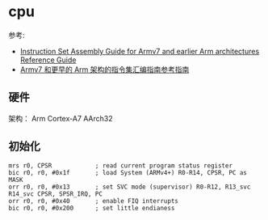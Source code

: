 # cpu

参考:

- [Instruction Set Assembly Guide for Armv7 and earlier Arm architectures Reference Guide](https://developer.arm.com/documentation/100076/0200)
- [Armv7 和更早的 Arm 架构的指令集汇编指南参考指南](https://cnfatal.gitbook.io/arm-documentation/armv7-he-geng-zao-de-arm-jia-gou-de-zhi-ling-ji-hui-bian-zhi-nan-can-kao-zhi-nan)

## 硬件

架构： Arm Cortex-A7 AArch32

## 初始化

```assembly
mrs r0, CPSR            ; read current program status register
bic r0, r0, #0x1f       ; load System (ARMv4+) R0-R14, CPSR, PC as MASK
orr r0, r0, #0x13       ; set SVC mode (supervisor) R0-R12, R13_svc R14_svc CPSR, SPSR_IRQ, PC
orr r0, r0, #0x40       ; enable FIQ interrupts
bic r0, r0, #0x200      ; set little endianess
```
